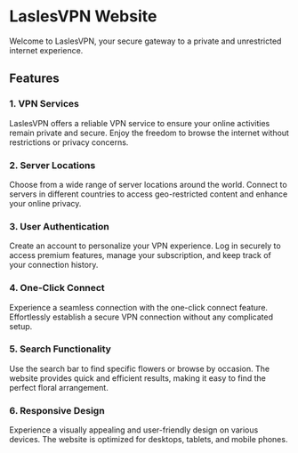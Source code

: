 # LaslesVPN Website

Welcome to LaslesVPN, your secure gateway to a private and unrestricted internet experience.

## Features

### 1. VPN Services

LaslesVPN offers a reliable VPN service to ensure your online activities remain private and secure. Enjoy the freedom to browse the internet without restrictions or privacy 
concerns.

### 2. Server Locations

Choose from a wide range of server locations around the world. Connect to servers in different countries to access geo-restricted content and enhance your online privacy.

### 3. User Authentication

Create an account to personalize your VPN experience. Log in securely to access premium features, manage your subscription, and keep track of your connection history.

### 4. One-Click Connect

Experience a seamless connection with the one-click connect feature. Effortlessly establish a secure VPN connection without any complicated setup.

### 5. Search Functionality

Use the search bar to find specific flowers or browse by occasion. The website provides quick and efficient results, making it easy to find the perfect floral arrangement.

### 6. Responsive Design

Experience a visually appealing and user-friendly design on various devices. The website is optimized for desktops, tablets, and mobile phones.





